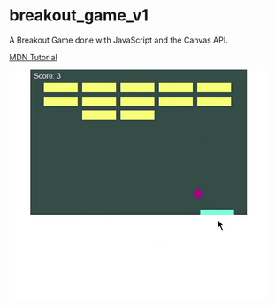 # breakout_game_v1
A Breakout Game done with JavaScript and the Canvas API.

[MDN Tutorial](https://developer.mozilla.org/en-US/docs/Games/Tutorials/2D_Breakout_game_pure_JavaScript)

![Gif showing the mouse-controlled ball hitting bricks, then unfortunately losing](https://github.com/JoleneKearse/breakout_game_v1/blob/main/breakout_game.gif)
